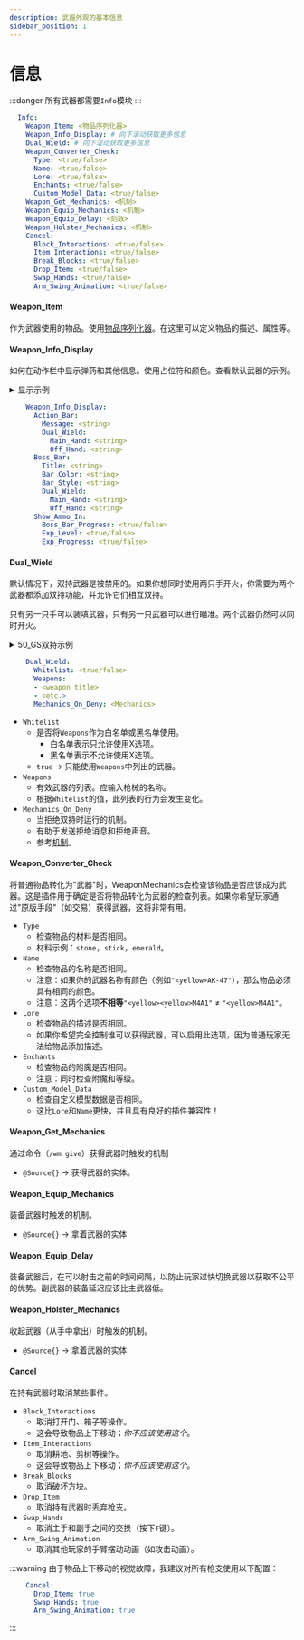 ```yaml
---
description: 武器外观的基本信息
sidebar_position: 1
---
```


# 信息

:::danger
所有武器都需要`Info`模块
:::

```yaml
  Info:
    Weapon_Item: <物品序列化器>
    Weapon_Info_Display: # 向下滚动获取更多信息
    Dual_Wield: # 向下滚动获取更多信息
    Weapon_Converter_Check:
      Type: <true/false>
      Name: <true/false>
      Lore: <true/false>
      Enchants: <true/false>
      Custom_Model_Data: <true/false>
    Weapon_Get_Mechanics: <机制>
    Weapon_Equip_Mechanics: <机制>
    Weapon_Equip_Delay: <刻数>
    Weapon_Holster_Mechanics: <机制>
    Cancel:
      Block_Interactions: <true/false>
      Item_Interactions: <true/false>
      Break_Blocks: <true/false>
      Drop_Item: <true/false>
      Swap_Hands: <true/false>
      Arm_Swing_Animation: <true/false>
```

#### Weapon_Item

作为武器使用的物品。使用[物品序列化器](https://app.gitbook.com/s/IIUkVnlH40vVBzLhWWQ8/item-serializer)。在这里可以定义物品的描述、属性等。

#### Weapon_Info_Display

如何在动作栏中显示弹药和其他信息。使用占位符和颜色。查看默认武器的示例。

<details>

<summary>显示示例</summary>

```yaml
    Weapon_Info_Display:
      Action_Bar:
        Message: "<gold>AK-47<firearm_state> <gray>«<gold><ammo_left><gray>»<gold><reload>"
```

</details>

```yaml
    Weapon_Info_Display:
      Action_Bar:
        Message: <string>
        Dual_Wield:
          Main_Hand: <string>
          Off_Hand: <string>
      Boss_Bar:
        Title: <string>
        Bar_Color: <string>
        Bar_Style: <string>
        Dual_Wield:
          Main_Hand: <string>
          Off_Hand: <string>
      Show_Ammo_In:
        Boss_Bar_Progress: <true/false>
        Exp_Level: <true/false>
        Exp_Progress: <true/false>
```

#### Dual_Wield

默认情况下，双持武器是被禁用的。如果你想同时使用两只手开火，你需要为两个武器都添加双持功能，并允许它们相互双持。

只有另一只手可以装填武器，只有另一只武器可以进行瞄准。两个武器仍然可以同时开火。

<details>

<summary>50_GS双持示例</summary>

```yaml
    Dual_Wield:
      Whitelist: true
      Weapons:
        - "50_GS"
```

</details>

```yaml
    Dual_Wield:
      Whitelist: <true/false>
      Weapons:
      - <weapon title>
      - <etc.>
      Mechanics_On_Deny: <Mechanics>
```

* `Whitelist`
  * 是否将`Weapons`作为白名单或黑名单使用。
    * 白名单表示只允许使用X选项。
    * 黑名单表示不允许使用X选项。
  * `true` -> 只能使用`Weapons`中列出的武器。
* `Weapons`
  * 有效武器的列表。应输入枪械的名称。
  * 根据`Whitelist`的值，此列表的行为会发生变化。
* `Mechanics_On_Deny`
  * 当拒绝双持时运行的机制。
  * 有助于发送拒绝消息和拒绝声音。
  * 参考[机制](https://app.gitbook.com/o/MgHAZkcfIhs3YcmBjk2r/s/hz7yMxlL81NxAT44nraH)。

#### Weapon_Converter_Check

将普通物品转化为"武器"时，WeaponMechanics会检查该物品是否应该成为武器。这是插件用于确定是否将物品转化为武器的检查列表。如果你希望玩家通过"原版手段"（如交易）获得武器，这将非常有用。

* `Type`
  * 检查物品的材料是否相同。
  * 材料示例：`stone`，`stick`，`emerald`。
* `Name`
  * 检查物品的名称是否相同。
  * 注意：如果你的武器名称有颜色（例如`"<yellow>AK-47"`），那么物品必须具有相同的颜色。
  * 注意：这两个选项**不相等**`"<yellow><yellow>M4A1"` ≠ `"<yellow>M4A1"`。
* `Lore`
  * 检查物品的描述是否相同。
  * 如果你希望完全控制谁可以获得武器，可以启用此选项，因为普通玩家无法给物品添加描述。
* `Enchants`
  * 检查物品的附魔是否相同。
  * 注意：同时检查附魔和等级。
* `Custom_Model_Data`
  * 检查自定义模型数据是否相同。
  * 这比`Lore`和`Name`更快，并且具有良好的插件兼容性！

#### Weapon_Get_Mechanics

通过命令（`/wm give`）获得武器时触发的机制

* `@Source{}` -> 获得武器的实体。

#### Weapon_Equip_Mechanics

装备武器时触发的机制。

* `@Source{}` -> 拿着武器的实体

#### Weapon_Equip_Delay

装备武器后，在可以射击之前的时间间隔，以防止玩家过快切换武器以获取不公平的优势。副武器的装备延迟应该比主武器低。

#### Weapon_Holster_Mechanics

收起武器（从手中拿出）时触发的机制。

* `@Source{}` -> 拿着武器的实体

#### Cancel

在持有武器时取消某些事件。

* `Block_Interactions`
  * 取消打开门、箱子等操作。
  * 这会导致物品上下移动；_你不应该使用这个_。
* `Item_Interactions`
  * 取消耕地、剪树等操作。
  * 这会导致物品上下移动；_你不应该使用这个_。
* `Break_Blocks`
  * 取消破坏方块。
* `Drop_Item`
  * 取消持有武器时丢弃枪支。
* `Swap_Hands`
  * 取消主手和副手之间的交换（按下`F`键）。
* `Arm_Swing_Animation`
  * 取消其他玩家的手臂摆动动画（如攻击动画）。

:::warning
由于物品上下移动的视觉故障，我建议对所有枪支使用以下配置：

```yaml
    Cancel:
      Drop_Item: true
      Swap_Hands: true
      Arm_Swing_Animation: true
```
:::